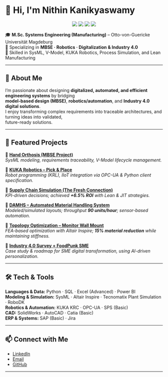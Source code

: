 # 👋 Hi, I'm Nithin Kanikyaswamy  

<p align="center">
  <img src="https://img.shields.io/badge/Focus-MBSE-blue?style=for-the-badge" />
  <img src="https://img.shields.io/badge/Focus-Robotics-orange?style=for-the-badge" />
  <img src="https://img.shields.io/badge/Focus-Industry4.0-green?style=for-the-badge" />
  <img src="https://img.shields.io/badge/License-MIT-brightgreen?style=for-the-badge" />
</p>

🎓 **M.Sc. Systems Engineering (Manufacturing)** – Otto-von-Guericke Universität Magdeburg  
🤖 Specializing in **MBSE · Robotics · Digitalization & Industry 4.0**  
🔧 Skilled in SysML, V-Model, KUKA Robotics, Process Simulation, and Lean Manufacturing  

---

## 🚀 About Me  
I’m passionate about designing **digitalized, automated, and efficient engineering systems** by bridging  
**model-based design (MBSE)**, **robotics/automation**, and **Industry 4.0 digital solutions**.  
I enjoy transforming complex requirements into traceable architectures, and turning ideas into validated,  
future-ready solutions.  

---

## 📌 Featured Projects  

🔹 **[Hand Orthosis (MBSE Project)](https://github.com/nithinkanikyaswamy96-u/hand-orthosis-design)**  
*SysML modeling, requirements traceability, V-Model lifecycle management.*  

🔹 **[KUKA Robotics – Pick & Place](https://github.com/nithinkanikyaswamy96-u/kuka-lego-guide)**  
*Robot programming (KRL), IIoT integration via OPC-UA & Python client specification.*  

🔹 **[Supply Chain Simulation (The Fresh Connection)](https://github.com/nithinkanikyaswamy96-u/supply-chain-simulation)**  
*KPI-driven decisions; achieved **+6.5% ROI** with Lean & JIT strategies.*  

🔹 **[DAMHS – Automated Material Handling System](https://github.com/nithinkanikyaswamy96-u/damhs-automated-handling)**  
*Modeled/simulated layouts; throughput **90 units/hour**; sensor-based automation.*  

🔹 **[Topology Optimization – Monitor Wall Mount](https://github.com/nithinkanikyaswamy96-u/topology-optimization-monitor-mount)**  
*FEA-based optimization with Altair Inspire; **15% material reduction** while maintaining stiffness.*  

🔹 **[Industry 4.0 Survey + FoodPunk SME](https://github.com/nithinkanikyaswamy96-u/industry4.0-survey)**  
*Case study & roadmap for SME digital transformation, using AI-driven personalization.*  

---

## 🛠️ Tech & Tools  

**Languages & Data:** Python · SQL · Excel (Advanced) · Power BI  
**Modeling & Simulation:** SysML · Altair Inspire · Tecnomatix Plant Simulation · RoboDK  
**Robotics & Automation:** KUKA KRC · OPC-UA · SPS (Basic)  
**CAD:** SolidWorks · AutoCAD · Catia (Basic)  
**ERP & Systems:** SAP (Basic) · Jira  

---

## 📫 Connect with Me  
- [LinkedIn](https://www.linkedin.com/in/nithin-kanikyaswamy-52316916b/)  
- [Email](mailto:nithin.kanikyaswamy@st.ovgu.de)  
- [GitHub](https://github.com/nithinkanikyaswamy96-u)  

---
